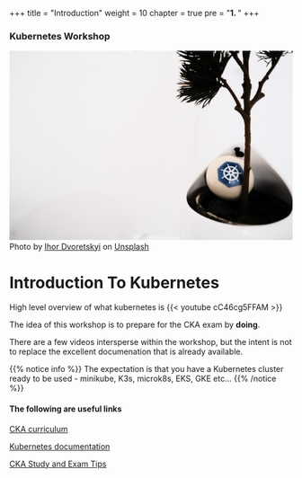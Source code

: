 +++
title = "Introduction"
weight = 10
chapter = true
pre = "<b>1. </b>"
+++

### Kubernetes Workshop
![Kubernetes](images/ihor-dvoretskyi1-unsplash.jpg?classes=border)
Photo by <a href="https://unsplash.com/@ihor_dvoretskyi?utm_source=unsplash&utm_medium=referral&utm_content=creditCopyText">Ihor Dvoretskyi</a> on <a href="https://unsplash.com/collections/4540457/kubernetes?utm_source=unsplash&utm_medium=referral&utm_content=creditCopyText">Unsplash</a>
# Introduction To Kubernetes

High level overview of what kubernetes is 
{{< youtube cC46cg5FFAM >}}

The idea of this workshop is to prepare for the CKA exam by **doing**.

There are a few videos intersperse within the workshop, but the intent is not to replace the excellent documenation that is already available.

{{% notice info %}}
The expectation is that you have a Kubernetes cluster ready to be used - minikube, K3s, microk8s, EKS, GKE etc...
{{% /notice %}}


#### The following are useful links 

[CKA curriculum](https://github.com/cncf/curriculum/blob/master/CKA_Curriculum_v1.21.pdf)

[Kubernetes documentation](https://kubernetes.io/docs/home/)

[CKA Study and Exam Tips](https://docs.google.com/presentation/d/1QmOwflPsWHww1xFyqGIea0-9TdNNkpxL6z20ifXsOHk/edit?usp=sharing)
